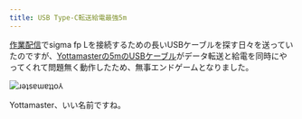 ```yaml
---
title: USB Type-C転送給電最強5m
---
```

[作業配信](https://www.youtube.com/c/r7kamura)でsigma fp Lを接続するための長いUSBケーブルを探す日々を送っていたのですが、[Yottamasterの5mのUSBケーブル](https://www.amazon.co.jp/dp/B09Y1BY75P)がデータ転送と給電を同時にやってくれて問題無く動作したため、無事エンドゲームとなりました。

![](https://lh4.googleusercontent.com/OnfzTVlgeTlV-0wLXYv39iAikw3CUBClasPpJGf-7oLqfN6AQ07G7x7TQZiuvodNASQVI6eDse64GjVJxy2T0GSNGL99sCVXdg3GI-B6iaabn0GHxiIvbQv4sMiMk8X6t0s1Lq1ZqVcgCPzKxYyjs7o "ɹǝʇsɐɯɐʇʇo⅄")

Yottamaster、いい名前ですね。
